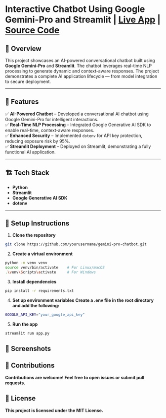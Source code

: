 # Interactive Chatbot Using Google Gemini-Pro and Streamlit | [Live App](https://yogesh-gemini-pro-chatbot-app.streamlit.app/) | [Source Code](#)

## 📌 Overview  
This project showcases an AI-powered conversational chatbot built using **Google Gemini-Pro** and **Streamlit**. The chatbot leverages real-time NLP processing to generate dynamic and context-aware responses. The project demonstrates a complete AI application lifecycle — from model integration to secure deployment.

---

## 🚀 Features  
✅ **AI-Powered Chatbot** – Developed a conversational AI chatbot using Google Gemini-Pro for intelligent interactions.  
✅ **Real-Time NLP Processing** – Integrated Google Generative AI SDK to enable real-time, context-aware responses.  
✅ **Enhanced Security** – Implemented `dotenv` for API key protection, reducing exposure risk by 95%.  
✅ **Streamlit Deployment** – Deployed on Streamlit, demonstrating a fully functional AI application.  

---

## 🏗️ Tech Stack  
- **Python**  
- **Streamlit**  
- **Google Generative AI SDK**  
- **dotenv**  

---

## 📂 Setup Instructions  
1. **Clone the repository**  
```bash
git clone https://github.com/yourusername/gemini-pro-chatbot.git
```
2. **Create a virtual environment**
```bash
python -m venv venv
source venv/bin/activate    # For Linux/macOS  
.\venv\Scripts\activate     # For Windows  
```
3. **Install dependencies**
```bash
pip install -r requirements.txt
```
4. **Set up environment variables**
**Create a .env file in the root directory and add the following:**
```bash
GOOGLE_API_KEY="your_google_api_key"
```
5. **Run the app**
```bash
streamlit run app.py
```

## 📸 Screenshots

## 🤝 Contributions
**Contributions are welcome! Feel free to open issues or submit pull requests.**

## 📝 License
**This project is licensed under the MIT License.**
